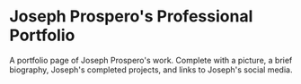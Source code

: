 # Joseph Prospero's Professional Portfolio

A portfolio page of Joseph Prospero's work. Complete with a picture, a brief biography, Joseph's completed projects, and links to Joseph's social media. 